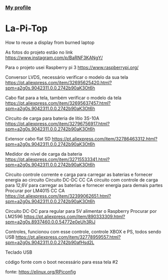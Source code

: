 
### <a href="https://github.com/mariliahoshino"> My profile </a> <br>


# La-Pi-Top
How to reuse a display from burned laptop


As fotos do projeto estão no link
https://www.instagram.com/p/BaRNF3KANgY/

Para o projeto usei Raspberry pi 3
https://www.raspberrypi.org/

Conversor LVDS, necessário verificar o modelo da sua tela
https://pt.aliexpress.com/item/32695625420.html?spm=a2g0s.9042311.0.0.2742b90aK3Ot6h

Cabo flat para a tela, também verificar o modelo da tela
https://pt.aliexpress.com/item/32695637457.html?spm=a2g0s.9042311.0.0.2742b90aK3Ot6h

Circuito de carga para bateria de lítio 3S-10A
https://pt.aliexpress.com/item/32796756917.html?spm=a2g0s.9042311.0.0.2742b90aK3Ot6h

Extensor cabo flat SD
https://pt.aliexpress.com/item/32786463312.html?spm=a2g0s.9042311.0.0.2742b90aK3Ot6h

Medidor de nível de carga da bateria
https://pt.aliexpress.com/item/32715533341.html?spm=a2g0s.9042311.0.0.2742b90aK3Ot6h

Circuito controle corrente e carga para carregar as baterias e fornecer energia ao circuito
Circuito DC-DC CC CA circuito com controle de carga para 12,6V para carregar as baterias e fornecer energia para demais partes
Procurar por LM4015 CC CA
https://pt.aliexpress.com/item/32399062651.html?spm=a2g0s.9042311.0.0.2742b90aK3Ot6h

Circuito DC-DC para regular para 5V alimentar o Raspberry
Procurar por LM2596
https://pt.aliexpress.com/item/890333309.html?spm=a2g0s.8937460.0.0.54772e0eUh3RiJ

Controles, funcionou com esse controle, controle XBOX e PS, todos sendo USB
https://pt.aliexpress.com/item/32778959557.html?spm=a2g0s.9042311.0.0.2742b90afHsd2L

Teclado USB

código fonte com o boot necessário para essa tela
#2

fonte:
https://elinux.org/RPiconfig
